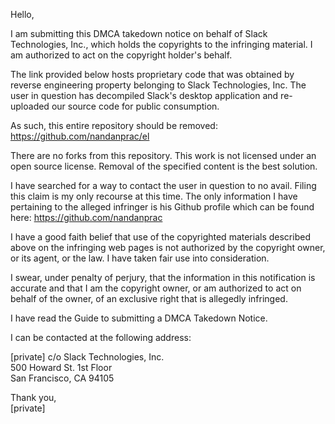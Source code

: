 Hello,

I am submitting this DMCA takedown notice on behalf of Slack Technologies, Inc., which holds the copyrights to the infringing material. I am authorized to act on the copyright holder's behalf.

The link provided below hosts proprietary code that was obtained by reverse engineering property belonging to Slack Technologies, Inc. The user in question has decompiled Slack's desktop application and re-uploaded our source code for public consumption.

As such, this entire repository should be removed: https://github.com/nandanprac/el

There are no forks from this repository. This work is not licensed under an open source license. Removal of the specified content is the best solution.

I have searched for a way to contact the user in question to no avail. Filing this claim is my only recourse at this time. The only information I have pertaining to the alleged infringer is his Github profile which can be found here: https://github.com/nandanprac

I have a good faith belief that use of the copyrighted materials described above on the infringing web pages is not authorized by the copyright owner, or its agent, or the law. I have taken fair use into consideration.

I swear, under penalty of perjury, that the information in this notification is accurate and that I am the copyright owner, or am authorized to act on behalf of the owner, of an exclusive right that is allegedly infringed.

I have read the Guide to submitting a DMCA Takedown Notice.

I can be contacted at the following address:

[private] c/o Slack Technologies, Inc.  
500 Howard St. 1st Floor  
San Francisco, CA 94105  

Thank you,  
[private]

